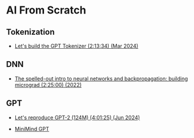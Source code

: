 # AI From Scratch

## Tokenization

* [Let's build the GPT Tokenizer (2:13:34) (Mar 2024)](https://www.youtube.com/watch?v=zduSFxRajkE)

## DNN

* [The spelled-out intro to neural networks and backpropagation: building micrograd (2:25:00) (2022)](https://www.youtube.com/watch?v=VMj-3S1tku0)

## GPT

* [Let's reproduce GPT-2 (124M) (4:01:25) (Jun 2024)](https://www.youtube.com/watch?v=l8pRSuU81PU)  

* [MiniMind GPT](https://github.com/jingyaogong/minimind)   
